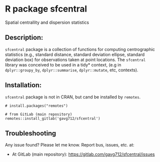 # R package sfcentral

Spatial centrallity and dispersion statistics

## Description:

`sfcentral` package is a collection of functions for computing centrographic 
statistics (e.g., standard distance, standard deviation ellipse, standard 
deviation box) for observations taken at point locations. The `sfcentral` library 
was conceived to be used in a tidy* context, (e.g in `dplyr::groupy_by`,
`dplyr::summarise`, `dplyr::mutate`, etc, contexts).

## Installation:

`sfcentral` package is not in CRAN, but cand be installed by `remotes`.

```
# install.packages("remotes")

# from GitLab (main repository)
remotes::install_gitlab('gavg712/sfcentral')
```

## Troubleshooting

Any issue found? Please let me know. Report bus, issues, etc. at:

* At GitLab (main repository): https://gitlab.com/gavg712/sfcentral/issues

